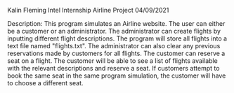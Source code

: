 Kalin Fleming
Intel Internship Airline Project
04/09/2021

Description: This program simulates an Airline website. The user can either be a customer or an administrator. The administrator
can create flights by inputting different flight descriptions. The program will store all flights into a text file named
"flights.txt". The administrator can also clear any previous reservations made by customers for all flights.
The customer can reserve a seat on a flight. The customer will be able to see a list of flights available
with the relevant descriptions and reserve a seat. If customers attempt to book the same seat in the same program simulation,
the customer will have to choose a different seat.